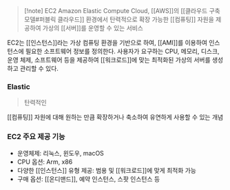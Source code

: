 ---
---

> [!note] EC2
> Amazon Elastic Compute Cloud, [[AWS]]의 [[클라우드 구축 모델#퍼블릭 클라우드]] 환경에서 탄력적으로 확장 가능한 [[컴퓨팅]] 자원을 제공하여 가상의 [[서버]]를 운영할 수 있는 서비스

EC2는 [[인스턴스]]라는 가상 컴퓨팅 환경을 기반으로 하여, [[AMI]]를 이용하여 인스턴스에 필요한 소프트웨어 정보를 정의한다.
사용자가 요구하는 CPU, 메모리, 디스크, 운영 체제, 소프트웨어 등을 제공하여 [[워크로드]]에 맞는 최적화된 가상의 서버를 생성하고 관리할 수 있다.
### Elastic
> 탄력적인

[[컴퓨팅]] 자원에 대해 원하는 만큼 확장하거나 축소하여 유연하게 사용할 수 있는 개념

### EC2 주요 제공 기능
- 운영체제: 리눅스, 윈도우, macOS
- CPU 옵션: Arm, x86
- 다양한 [[인스턴스]] 유형 제공: 범용 및 [[워크로드]]에 맞게 최적화 가능
- 구매 옵션: [[온디맨드]], 예약 인스턴스, 스팟 인스턴스 등


